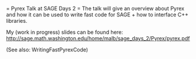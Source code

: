 = Pyrex Talk at SAGE Days 2 =
The talk will give an overview about Pyrex and how it can be used to write fast code for SAGE + how to interface C++ libraries.

My (work in progress) slides can be found here: http://sage.math.washington.edu/home/malb/sage_days_2/Pyrex/pyrex.pdf


(See also: WritingFastPyrexCode)

